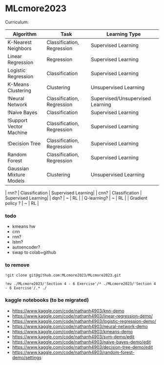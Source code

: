 # MLcmore2023
Curriculum:

| Algorithm                | Task                 | Learning Type     |
|--------------------------|----------------------|-------------------|
| K-Nearest Neighbors      | Classification, Regression  | Supervised Learning |
| Linear Regression        | Regression            | Supervised Learning |
| Logistic Regression      | Classification        | Supervised Learning |
| K-Means Clustering       | Clustering            | Unsupervised Learning |
| !Neural Network           | Classification, Regression  | Supervised/Unsupervised Learning |
| !Naive Bayes              | Classification        | Supervised Learning |
| !Support Vector Machine   | Classification, Regression  | Supervised Learning |
| !Decision Tree            | Classification, Regression  | Supervised Learning |
| Random Forest            | Classification, Regression  | Supervised Learning |
| Gaussian Mixture Models  | Clustering            | Unsupervised Learning |

| rnn? | Classification | Supervised Learning|
| cnn? | Classification | Supervised Learning|
| dqn? | ~ | RL |
| Q-learning? | ~ | RL |
| Gradient policy ? | ~ | RL |

### todo
- kmeans hw
- cnn
- rnn?
- lstm?
- autoencoder?
- swap to colab+github

### to remove 
`!git clone git@github.com:MLcmore2023/MLcmore2023.git`

`!mv ./MLcmore2023/'Section 4 - 6 Exercise'/* ./MLcmore2023/'Section 4 - 6 Exercise'/.* ./`

### kaggle notebooks (to be migrated)
- https://www.kaggle.com/code/nathanh4903/knn-demo
- https://www.kaggle.com/code/nathanh4903/linear-regression-demo/
- https://www.kaggle.com/code/nathanh4903/logistic-regression-demo/
- https://www.kaggle.com/code/nathanh4903/neural-network-demo
- https://www.kaggle.com/code/nathanh4903/kmeans-demo
- https://www.kaggle.com/code/nathanh4903/svm-demo/edit
- https://www.kaggle.com/code/nathanh4903/naive-bayes-demo/edit
- https://www.kaggle.com/code/nathanh4903/decision-tree-demo/edit
- https://www.kaggle.com/code/nathanh4903/random-forest-demo/settings
